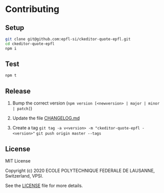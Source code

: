 Contributing
============

Setup
-----

```bash
git clone git@github.com:epfl-si/ckeditor-quote-epfl.git
cd ckeditor-quote-epfl
npm i
```

Test
----

```bash
npm t
```

Release
-------

1. Bump the correct version (`npm version [<newversion> | major | minor | patch]`)

2. Update the file [CHANGELOG.md](CHANGELOG.md)

3. Create a tag
`git tag -a v<version> -m "ckeditor-quote-epfl - <version>"`
`git push origin master --tags`

License
-------

MIT License

Copyright (c) 2020 ECOLE POLYTECHNIQUE FEDERALE DE LAUSANNE, Switzerland, VPSI.

See the [LICENSE](LICENSE) file for more details.
